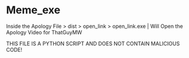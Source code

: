 # Meme_exe
Inside the Apology File > dist > open_link > open_link.exe | Will Open the Apology Video for ThatGuyMW

THIS FILE IS A PYTHON SCRIPT AND DOES NOT CONTAIN MALICIOUS CODE!
